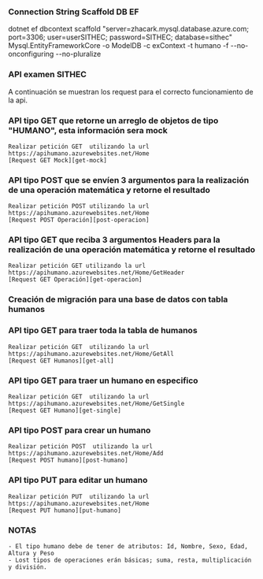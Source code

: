 ### Connection String Scaffold DB EF

dotnet ef dbcontext scaffold "server=zhacark.mysql.database.azure.com; port=3306; user=userSITHEC; password=SITHEC; database=sithec" Mysql.EntityFrameworkCore -o ModelDB -c exContext -t humano -f --no-onconfiguring --no-pluralize

### API examen SITHEC
A continuación se muestran los request para el correcto funcionamiento de la api.


### API tipo GET que retorne un arreglo de objetos de tipo "HUMANO", esta información sera mock
    Realizar petición GET  utilizando la url https://apihumano.azurewebsites.net/Home 
    [Request GET Mock][get-mock]
### API tipo POST que se envíen 3 argumentos para la realización de una operación matemática y retorne el resultado
    Realizar petición POST utilizando la url https://apihumano.azurewebsites.net/Home 
    [Request POST Operación][post-operacion]
### API tipo GET que reciba 3 argumentos Headers para la realización de una operación matemática y retorne el resultado
    Realizar petición GET utilizando la url https://apihumano.azurewebsites.net/Home/GetHeader 
    [Request GET Operación][get-operacion]
### Creación de migración para una base de datos con tabla humanos

### API tipo GET para traer toda la tabla de humanos
    Realizar petición GET  utilizando la url https://apihumano.azurewebsites.net/Home/GetAll
    [Request GET Humanos][get-all]
### API tipo GET para traer un humano en especifico
    Realizar petición GET  utilizando la url https://apihumano.azurewebsites.net/Home/GetSingle
    [Request GET Humano][get-single]
### API tipo POST para crear un humano
    Realizar petición POST  utilizando la url https://apihumano.azurewebsites.net/Home/Add
    [Request POST humano][post-humano]
### API tipo PUT para editar un humano
    Realizar petición PUT  utilizando la url https://apihumano.azurewebsites.net/Home
    [Request PUT humano][put-humano]

### NOTAS
    - El tipo humano debe de tener de atributos: Id, Nombre, Sexo, Edad, Altura y Peso
    - Lost tipos de operaciones erán básicas; suma, resta, multiplicación y división.

[get-mock]: https://drive.google.com/file/d/14PB3xlf3bWzRTWp-L6hH4NIs3rOnlMiy/view?usp=share_link
[post-operacion]: https://drive.google.com/file/d/1mCkGmwFcIHj-VETZ1Vt5Y49X6QhPg4xC/view?usp=share_link
[get-operacion]: https://drive.google.com/file/d/1ny8eXHYxyfFxdUBcAeDtvNzCik_FQgjC/view?usp=share_link
[get-all]: https://drive.google.com/file/d/1gJngX_IFUy2XS82rTSct_TamCtBUU7Jg/view?usp=share_link
[get-single]: https://drive.google.com/file/d/1CbvAWeJkJMgL-nfMgzCUFoxW1VTafuTy/view?usp=share_link
[post-humano]: https://drive.google.com/file/d/17ZFwLuc-_RdGdGUhM5q8lO2sL-uAWc1I/view?usp=share_link
[put-humano]: https://drive.google.com/file/d/1FdlmQIe0P5PFwtNo_Kny4yhNhQxSfdth/view?usp=share_link